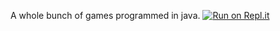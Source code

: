 A whole bunch of games programmed in java. 
[![Run on Repl.it](https://repl.it/badge/github/Glank/Java-Games)](https://repl.it/github/Glank/Java-Games)